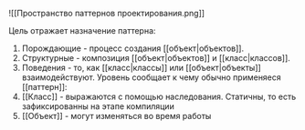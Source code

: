 ![[Пространство паттернов проектирования.png]]

Цель отражает назначение паттерна:
1. Порождающие - процесс создания [[объект\|объектов]].
2. Структурные - композиция [[объект\|объектов]] и [[класс\|классов]].
3. Поведения - то, как [[класс\|классы]] или [[объект\|объекты]] взаимодействуют.
Уровень сообщает к чему обычно применяеся [[паттерн]]:
1. [[Класс]] - выражаются с помощью наследования. Статичны, то есть зафиксированны на этапе компиляции
2. [[Объект]] - могут изменяться во время работы

